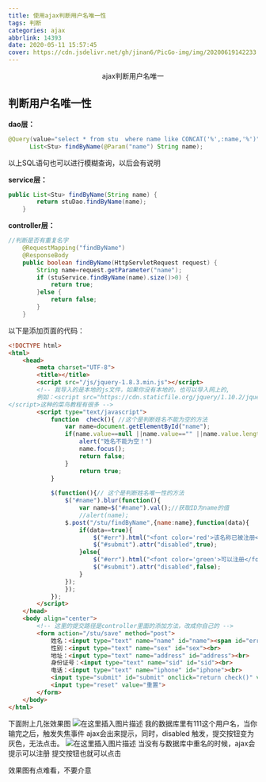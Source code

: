 ```yaml
---
title: 使用ajax判断用户名唯一性
tags: 判断
categories: ajax
abbrlink: 14393
date: 2020-05-11 15:57:45
cover: https://cdn.jsdelivr.net/gh/jinan6/PicGo-img/img/20200619142233.jpg
---
```


<center>ajax判断用户名唯一</center>

## 判断用户名唯一性

**dao层：**

```java
@Query(value="select * from stu  where name like CONCAT('%',:name,'%')",nativeQuery=true)
	  List<Stu> findByName(@Param("name") String name);
```
以上SQL语句也可以进行模糊查询，以后会有说明

**service层：**

```java
public List<Stu> findByName(String name) {
		return stuDao.findByName(name);
	}
```
**controller层：**

```java
//判断是否有重复名字
	@RequestMapping("findByName")
	@ResponseBody
	public boolean findByName(HttpServletRequest request) {
		String name=request.getParameter("name");
		if (stuService.findByName(name).size()>0) {
			return true;
		}else {
			return false;
		}
	}
```

以下是添加页面的代码：



```html
<!DOCTYPE html>
<html>
	<head>
		<meta charset="UTF-8">
		<title></title>
		<script src="/js/jquery-1.8.3.min.js"></script> 
		<!-- 我导入的是本地的js文件，如果你没有本地的，也可以导入网上的,
		例如：<script src="https://cdn.staticfile.org/jquery/1.10.2/jquery.min.js">
</script>这种的菜鸟教程有很多 -->
		<script type="text/javascript">
			function  check(){ //这个是判断姓名不能为空的方法
				var name=document.getElementById("name");
				if(name.value==null ||name.value=="" ||name.value.length==0){
					alert("姓名不能为空！")
					name.focus();
					return false;
				}
					return true;
			}
			
			$(function(){// 这个是判断姓名唯一性的方法
				$("#name").blur(function(){
					var name=$("#name").val();//获取ID为name的值
					//alert(name);
				$.post("/stu/findByName",{name:name},function(data){
					if(data==true){
						$("#err").html("<font color='red'>该名称已被注册</font>");
						$("#submit").attr("disabled",true);
					}else{
						$("#err").html("<font color='green'>可以注册</font>");
						$("#submit").attr("disabled",false);
					}
				});
				});
			});
		</script>
	</head>
	<body align="center">
		<!-- 这里的提交路径是controller里面的添加方法，改成你自己的 -->
		<form action="/stu/save" method="post">
			姓名：<input type="text" name="name" id="name"><span id="err"></span><br>
			性别：<input type="text" name="sex" id="sex"><br>
			地址：<input type="text" name="address" id="address"><br>
			身份证号：<input type="text" name="sid" id="sid"><br>
			电话：<input type="text" name="iphone" id="iphone"><br>
			<input type="submit" id="submit" onclick="return check()" value="提交">
			<input type="reset" value="重置">
		</form>
	</body>
</html>
```
下面附上几张效果图
![在这里插入图片描述](https://img-blog.csdnimg.cn/20191021202911492.png?x-oss-process=image/watermark,type_ZmFuZ3poZW5naGVpdGk,shadow_10,text_aHR0cHM6Ly9ibG9nLmNzZG4ubmV0L3dlaXhpbl80NTc3NzU0NA==,size_16,color_FFFFFF,t_70)
我的数据库里有111这个用户名，当你输完之后，触发失焦事件
ajax会出来提示，同时，disabled 触发，提交按钮变为灰色，无法点击。
![在这里插入图片描述](https://img-blog.csdnimg.cn/20191021203131265.png?x-oss-process=image/watermark,type_ZmFuZ3poZW5naGVpdGk,shadow_10,text_aHR0cHM6Ly9ibG9nLmNzZG4ubmV0L3dlaXhpbl80NTc3NzU0NA==,size_16,color_FFFFFF,t_70)
当没有与数据库中重名的时候，ajax会提示可以注册
提交按钮也就可以点击

效果图有点难看，不要介意